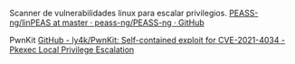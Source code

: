 
Scanner de vulnerabilidades linux para escalar privilegios. [PEASS-ng/linPEAS at master · peass-ng/PEASS-ng · GitHub](https://github.com/peass-ng/PEASS-ng/tree/master/linPEAS)

PwnKit [GitHub - ly4k/PwnKit: Self-contained exploit for CVE-2021-4034 - Pkexec Local Privilege Escalation](https://github.com/ly4k/PwnKit)

